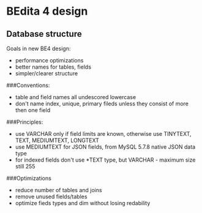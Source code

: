 # BEdita 4 design

## Database structure

Goals in new BE4 design:

  * performance optimizations
  * better names for tables, fields
  * simpler/clearer structure


###Conventions:
 * table and field names all undescored lowercase
 * don't name index, unique, primary fileds unless they consist of more then one field 


###Principles:
 * use VARCHAR only if field limits are known, otherwise use TINYTEXT, TEXT, MEDIUMTEXT, LONGTEXT
 * use MEDIUMTEXT for JSON fields, from MySQL 5.7.8 native JSON data type
 * for indexed fields don't use *TEXT type, but VARCHAR - maximum size still 255
 
 
###Optimizations
 * reduce number of tables and joins
 * remove unused fields/tables
 * optimize fieds types and dim without losing redability 
 